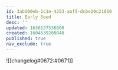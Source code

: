 ```yaml
---
id: 3abd00eb-1c1e-4253-aaf5-dcbe20c21850
title: Early Seed
desc: ''
updated: 1636137536800
created: 1604539200840
published: true
nav_exclude: true
---
```


![[changelog#0672:#0671]]
